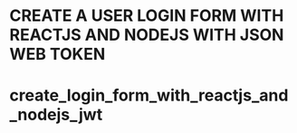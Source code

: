 # CREATE A USER LOGIN FORM WITH REACTJS AND NODEJS WITH JSON WEB TOKEN
 # create_login_form_with_reactjs_and_nodejs_jwt
